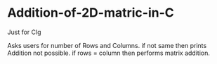 # Addition-of-2D-matric-in-C
Just for Clg 

Asks users for number of Rows and Columns. 
if not same then prints Addition not possible.
if rows = column then performs matrix addition.
